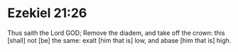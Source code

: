 # Ezekiel 21:26

Thus saith the Lord GOD; Remove the diadem, and take off the crown: this [shall] not [be] the same: exalt [him that is] low, and abase [him that is] high.